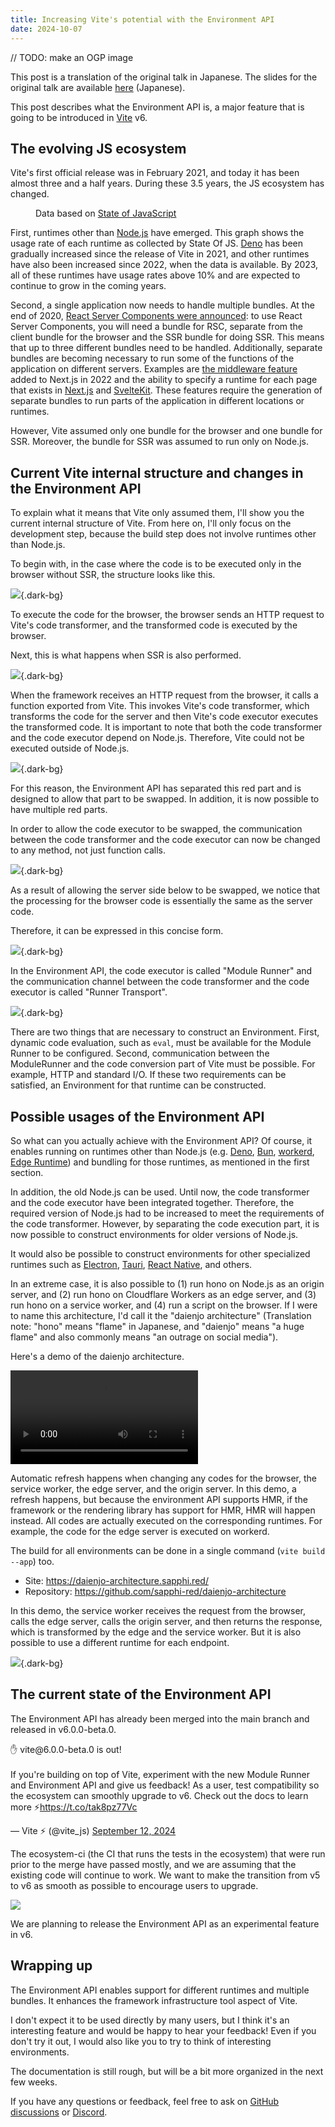 ```yaml
---
title: Increasing Vite's potential with the Environment API
date: 2024-10-07
---
```


<script setup lang="ts">
import { defineClientComponent, useData } from 'vitepress'

const { isDark } = useData()
const LineChart = defineClientComponent(() => {
  return import('./assets/LineChart.vue')
})
</script>

<ArticleTitle />

// TODO: make an OGP image

This post is a translation of the original talk in Japanese. The slides for the original talk are available [here](https://pre-vue-fes-2024-environment-api-slide.sapphi.red/) (Japanese).

This post describes what the Environment API is, a major feature that is going to be introduced in [Vite](https://vite.dev/) v6.

## The evolving JS ecosystem

Vite's first official release was in February 2021, and today it has been almost three and a half years.
During these 3.5 years, the JS ecosystem has changed.

<figure>
  <LineChart :height="300" :data="{
    labels: ['2020', '2021', '2022', '2023'],
    datasets: [
      {
        label: 'Node.js',
        backgroundColor: '#417e38',
        borderColor: '#417e38',
        data: [80.1, 71.5, 70.9, 74.3],
      },
      {
        label: 'Deno',
        backgroundColor: '#70ffaf',
        borderColor: '#70ffaf',
        data: [5.2, 5.6, 8.5, 11.9],
      },
      {
        label: 'Bun',
        backgroundColor: '#e8c98c',
        borderColor: '#e8c98c',
        data: [,,3.2, 17.4],
      },
      {
        label: 'Vercel Edge Runtime',
        backgroundColor: isDark ? '#ffffff' : '#000000',
        borderColor: isDark ? '#ffffff' : '#000000',
        data: [,,10.4, 15.8],
      },
      {
        label: 'Cloudflare Workers',
        backgroundColor: '#f63',
        borderColor: '#f63',
        data: [,,7.5, 10.6],
      },
    ],
  }" :options="{
    scales: {
      y: {
        title: {
          display: true,
          text: 'Usage (%)',
        },
        min: 0,
      },
    },
  }" />
  <figcaption>Data based on <a href="https://stateofjs.com/en-US">State of JavaScript</a></figcaption>
</figure>

First, runtimes other than [Node.js](https://nodejs.org/en) have emerged.
This graph shows the usage rate of each runtime as collected by State Of JS.
[Deno](https://deno.com/) has been gradually increased since the release of Vite in 2021, and other runtimes have also been increased since 2022, when the data is available.
By 2023, all of these runtimes have usage rates above 10% and are expected to continue to grow in the coming years.

Second, a single application now needs to handle multiple bundles.
At the end of 2020, [React Server Components were announced](https://react.dev/blog/2020/12/21/data-fetching-with-react-server-components): to use React Server Components, you will need a bundle for RSC, separate from the client bundle for the browser and the SSR bundle for doing SSR.
This means that up to three different bundles need to be handled.
Additionally, separate bundles are becoming necessary to run some of the functions of the application on different servers.
Examples are [the middleware feature](https://nextjs.org/docs/app/building-your-application/rendering/edge-and-nodejs-runtimes) added to Next.js in 2022 and the ability to specify a runtime for each page that exists in [Next.js](https://nextjs.org/docs/app/api-reference/file-conventions/route-segment-config#runtime) and [SvelteKit](https://kit.svelte.dev/docs/adapter-vercel#deployment-configuration).
These features require the generation of separate bundles to run parts of the application in different locations or runtimes.

However, Vite assumed only one bundle for the browser and one bundle for SSR. Moreover, the bundle for SSR was assumed to run only on Node.js.

## Current Vite internal structure and changes in the Environment API

To explain what it means that Vite only assumed them, I'll show you the current internal structure of Vite. From here on, I'll only focus on the development step, because the build step does not involve runtimes other than Node.js.

To begin with, in the case where the code is to be executed only in the browser without SSR, the structure looks like this.

![](./assets/vite-env-architecture-old-1.svg){.dark-bg}

To execute the code for the browser, the browser sends an HTTP request to Vite's code transformer, and the transformed code is executed by the browser.

Next, this is what happens when SSR is also performed.

![](./assets/vite-env-architecture-old-2.svg){.dark-bg}

When the framework receives an HTTP request from the browser, it calls a function exported from Vite.
This invokes Vite's code transformer, which transforms the code for the server and then Vite's code executor executes the transformed code.
It is important to note that both the code transformer and the code executor depend on Node.js.
Therefore, Vite could not be executed outside of Node.js.

![](./assets/vite-env-architecture-old-3.svg){.dark-bg}

For this reason, the Environment API has separated this red part and is designed to allow that part to be swapped.
In addition, it is now possible to have multiple red parts.

In order to allow the code executor to be swapped, the communication between the code transformer and the code executor can now be changed to any method, not just function calls.

![](./assets/vite-env-architecture-new-1.svg){.dark-bg}

As a result of allowing the server side below to be swapped, we notice that the processing for the browser code is essentially the same as the server code.

Therefore, it can be expressed in this concise form.

![](./assets/vite-env-architecture-new-2.svg){.dark-bg}

In the Environment API, the code executor is called "Module Runner" and the communication channel between the code transformer and the code executor is called "Runner Transport".

![](./assets/vite-env-architecture-new-3.svg){.dark-bg}

There are two things that are necessary to construct an Environment.
First, dynamic code evaluation, such as `eval`, must be available for the Module Runner to be configured.
Second, communication between the ModuleRunner and the code conversion part of Vite must be possible.
For example, HTTP and standard I/O.
If these two requirements can be satisfied, an Environment for that runtime can be constructed.

## Possible usages of the Environment API

So what can you actually achieve with the Environment API?
Of course, it enables running on runtimes other than Node.js (e.g. [Deno](https://deno.com/), [Bun](https://bun.sh/), [workerd](https://blog.cloudflare.com/workerd-open-source-workers-runtime/), [Edge Runtime](https://edge-runtime.vercel.app/)) and bundling for those runtimes, as mentioned in the first section.

In addition, the old Node.js can be used.
Until now, the code transformer and the code executor have been integrated together.
Therefore, the required version of Node.js had to be increased to meet the requirements of the code transformer.
However, by separating the code execution part, it is now possible to construct environments for older versions of Node.js.

It would also be possible to construct environments for other specialized runtimes such as [Electron](https://www.electronjs.org/), [Tauri](https://tauri.app/), [React Native](https://reactnative.dev/), and others.

In an extreme case, it is also possible to (1) run hono on Node.js as an origin server, and (2) run hono on Cloudflare Workers as an edge server, and (3) run hono on a service worker, and (4) run a script on the browser. If I were to name this architecture, I'd call it the "daienjo architecture" (Translation note: "hono" means "flame" in Japanese, and "daienjo" means "a huge flame" and also commonly means "an outrage on social media").

Here's a demo of the daienjo architecture.

<video controls>
  <source type="video/webm" src="./assets/vite-env-demo.webm" />
  <source type="video/mp4" src="./assets/vite-env-demo.mp4" />
  <p>You browser does not support playing a video. You can <a href="./assets/vite-env-demo.mp4">download</a> the video instead.</p>
</video>

Automatic refresh happens when changing any codes for the browser, the service worker, the edge server, and the origin server.
In this demo, a refresh happens, but because the environment API supports HMR, if the framework or the rendering library has support for HMR, HMR will happen instead.
All codes are actually executed on the corresponding runtimes. For example, the code for the edge server is executed on workerd.

The build for all environments can be done in a single command (`vite build --app`) too.

- Site: https://daienjo-architecture.sapphi.red/
- Repository: https://github.com/sapphi-red/daienjo-architecture

In this demo, the service worker receives the request from the browser, calls the edge server, calls the origin server, and then returns the response, which is transformed by the edge and the service worker.
But it is also possible to use a different runtime for each endpoint.

![](./assets/vite-env-demo-architecture.svg){.dark-bg}

## The current state of the Environment API

The Environment API has already been merged into the main branch and released in v6.0.0-beta.0.

<EmbedXPost id="1834219516047294631" hideCards>
  <p lang="en" dir="ltr">✋ vite@6.0.0-beta.0 is out!<br><br>If you&#39;re building on top of Vite, experiment with the new Module Runner and Environment API and give us feedback! As a user, test compatibility so the ecosystem can smoothly upgrade to v6. Check out the docs to learn more ⚡️<a href="https://t.co/tak8pz77Vc">https://t.co/tak8pz77Vc</a></p>&mdash; Vite ⚡ (@vite_js) <a href="https://twitter.com/vite_js/status/1834219516047294631?ref_src=twsrc%5Etfw">September 12, 2024</a>
</EmbedXPost>

The ecosystem-ci (the CI that runs the tests in the ecosystem) that were run prior to the merge have passed mostly, and we are assuming that the existing code will continue to work.
We want to make the transition from v5 to v6 as smooth as possible to encourage users to upgrade.

![](./assets/vite-env-pr-ecosystem-ci-screenshot.png)

We are planning to release the Environment API as an experimental feature in v6.

## Wrapping up

The Environment API enables support for different runtimes and multiple bundles.
It enhances the framework infrastructure tool aspect of Vite.

I don't expect it to be used directly by many users, but I think it's an interesting feature and would be happy to hear your feedback!
Even if you don't try it out, I would also like you to try to think of interesting environments.

The documentation is still rough, but will be a bit more organized in the next few weeks.

If you have any questions or feedback, feel free to ask on [GitHub discussions](https://github.com/vitejs/vite/discussions/16358) or [Discord](https://chat.vite.dev/).
